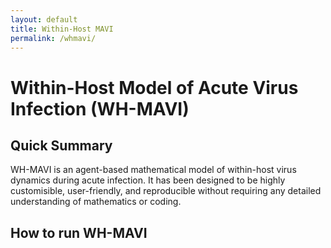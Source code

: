 ```yaml
---
layout: default
title: Within-Host MAVI
permalink: /whmavi/
---
```


# Within-Host Model of Acute Virus Infection (WH-MAVI)
## Quick Summary
WH-MAVI is an agent-based mathematical model of within-host virus dynamics during acute infection.
It has been designed to be highly customisible, user-friendly, and reproducible without requiring any detailed understanding of mathematics or coding.
## How to run WH-MAVI
